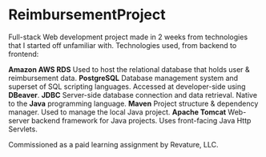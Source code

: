 # ReimbursementProject

Full-stack Web development project made in 2 weeks from technologies that I started off unfamiliar with. Technologies used, from backend to frontend:

**Amazon AWS RDS**
  Used to host the relational database that holds user & reimbursement data.
**PostgreSQL**
  Database management system and superset of SQL scripting languages. Accessed at developer-side using **DBeaver**.
**JDBC**
  Server-side database connection and data retrieval. Native to the **Java** programming language.
**Maven**
  Project structure & dependency manager. Used to manage the local Java project.
**Apache Tomcat**
  Web-server backend framework for Java projects. Uses front-facing Java Http Servlets.

Commissioned as a paid learning assignment by Revature, LLC.
